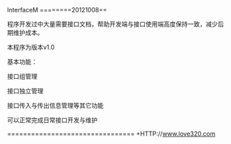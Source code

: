 InterfaceM
========20121008==

程序开发过中大量需要接口文档，帮助开发端与接口使用端高度保持一致，减少后期维护成本。

本程序为版本v1.0

基本功能：

接口组管理

接口独立管理

接口传入与传出信息管理等其它功能

可以正常完成日常接口开发与维护

================================
+HTTP://www.love320.com